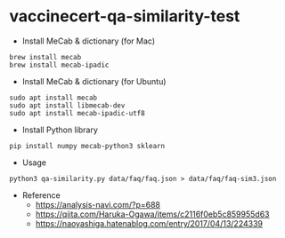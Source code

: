 # vaccinecert-qa-similarity-test

- Install MeCab & dictionary (for Mac)

```sh:
brew install mecab
brew install mecab-ipadic
```

- Install MeCab & dictionary (for Ubuntu)

```sh:
sudo apt install mecab
sudo apt install libmecab-dev
sudo apt install mecab-ipadic-utf8
```

- Install Python library

```sh:
pip install numpy mecab-python3 sklearn
```

- Usage

```sh:
python3 qa-similarity.py data/faq/faq.json > data/faq/faq-sim3.json
```

- Reference
  - https://analysis-navi.com/?p=688
  - https://qiita.com/Haruka-Ogawa/items/c2116f0eb5c859955d63
  - https://naoyashiga.hatenablog.com/entry/2017/04/13/224339